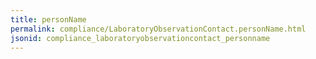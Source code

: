 ```yaml
---
title: personName
permalink: compliance/LaboratoryObservationContact.personName.html
jsonid: compliance_laboratoryobservationcontact_personname
---
```

